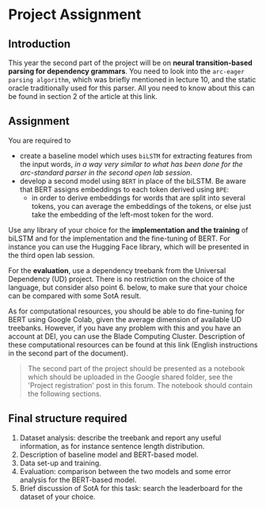 # Project Assignment

## Introduction

This year the second part of the project will be on **neural transition-based parsing for dependency grammars**. You need to look into the `arc-eager parsing algorithm`, which was briefly mentioned in lecture 10, and the static oracle traditionally used for this parser. All you need to know about this can be found in section 2 of the article at this link.

## Assignment

You are required to

* create a baseline model which uses `biLSTM` for extracting features from the input words, _in a way very similar to what has been done for the arc-standard parser in the second open lab session_.
* develop a second model using `BERT` in place of the biLSTM. Be aware that BERT assigns embeddings to each token derived using `BPE`:
  * in order to derive embeddings for words that are split into several tokens, you can average the embeddings of the tokens, or else just take the embedding of the left-most token for the word.

Use any library of your choice for the **implementation and the training** of biLSTM and for the implementation and the fine-tuning of BERT. For instance you can use the Hugging Face library, which will be presented in the third open lab session.

For the **evaluation**, use a dependency treebank from the Universal Dependency (UD) project. There is no restriction on the choice of the language, but consider also point 6. below, to make sure that your choice can be compared with some SotA result.

As for computational resources, you should be able to do fine-tuning for BERT using Google Colab, given the average dimension of available UD treebanks. However, if you have any problem with this and you have an account at DEI, you can use the Blade Computing Cluster. Description of these computational resources can be found at this link (English instructions in the second part of the document).

> The second part of the project should be presented as a notebook which should be uploaded in the Google shared folder, see the 'Project registration' post in this forum. The notebook should contain the following sections.

## Final structure required

1. Dataset analysis: describe the treebank and report any useful information, as for instance sentence length distribution.
2. Description of baseline model and BERT-based model.
3. Data set-up and training.
4. Evaluation: comparison between the two models and some error analysis for the BERT-based model.
5. Brief discussion of SotA for this task: search the leaderboard for the dataset of your choice.
